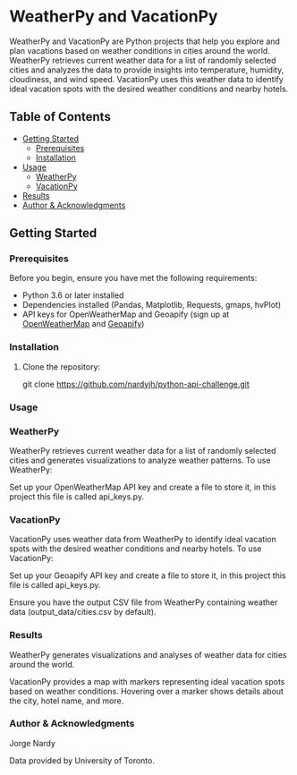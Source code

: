 # WeatherPy and VacationPy

WeatherPy and VacationPy are Python projects that help you explore and plan vacations based on weather conditions in cities around the world. WeatherPy retrieves current weather data for a list of randomly selected cities and analyzes the data to provide insights into temperature, humidity, cloudiness, and wind speed. VacationPy uses this weather data to identify ideal vacation spots with the desired weather conditions and nearby hotels.

## Table of Contents

- [Getting Started](#getting-started)
  - [Prerequisites](#prerequisites)
  - [Installation](#installation)
- [Usage](#usage)
  - [WeatherPy](#weatherpy)
  - [VacationPy](#vacationpy)
- [Results](#results)
- [Author & Acknowledgments](#author&acknowledgments)

## Getting Started

### Prerequisites

Before you begin, ensure you have met the following requirements:

- Python 3.6 or later installed
- Dependencies installed (Pandas, Matplotlib, Requests, gmaps, hvPlot)
- API keys for OpenWeatherMap and Geoapify (sign up at [OpenWeatherMap](https://openweathermap.org/api) and [Geoapify](https://www.geoapify.com/))

### Installation

1. Clone the repository:

   git clone https://github.com/nardyjh/python-api-challenge.git

### Usage
### WeatherPy
WeatherPy retrieves current weather data for a list of randomly selected cities and generates visualizations to analyze weather patterns. To use WeatherPy:

Set up your OpenWeatherMap API key and create a file to store it, in this project this file is called api_keys.py.

### VacationPy
VacationPy uses weather data from WeatherPy to identify ideal vacation spots with the desired weather conditions and nearby hotels. To use VacationPy:

Set up your Geoapify API key and create a file to store it, in this project this file is called api_keys.py.

Ensure you have the output CSV file from WeatherPy containing weather data (output_data/cities.csv by default).

### Results
WeatherPy generates visualizations and analyses of weather data for cities around the world.

VacationPy provides a map with markers representing ideal vacation spots based on weather conditions. Hovering over a marker shows details about the city, hotel name, and more.

### Author & Acknowledgments
Jorge Nardy

Data provided by University of Toronto.
